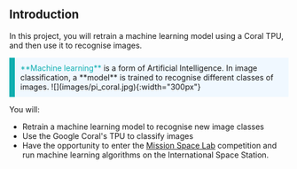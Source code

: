 ## Introduction

In this project, you will retrain a machine learning model using a Coral TPU, and then use it to recognise images.

<p style="border-left: solid; border-width:10px; border-color: #0faeb0; background-color: aliceblue; padding: 10px;">
<span style="color: #0faeb0">**Machine learning**</span> is a form of Artificial Intelligence. In image classification, a **model** is trained to recognise different classes of images.
</div>
![](images/pi_coral.jpg){:width="300px"}
</p>


You will:
+ Retrain a machine learning model to recognise new image classes
+ Use the Google Coral's TPU to classify images
+ Have the opportunity to enter the [Mission Space Lab](https://astro-pi.org/mission-space-lab/) competition and run machine learning algorithms on the International Space Station.
